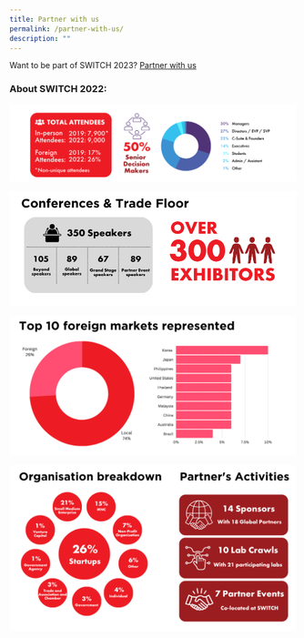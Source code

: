 ```yaml
---
title: Partner with us
permalink: /partner-with-us/
description: ""
---
```

Want to be part of SWITCH 2023? [Partner with us](https://forms.monday.com/forms/4ae0e80795707021ca480047c3a90d66?r=use1)

### About SWITCH 2022:
![](/images/2023/2023%20website%20(2022%20stats)%20visitor%20demographics.png)

![](/images/2023/2023%20website%20(2022%20stats)%20conferences%20&%20trade%20floor.png)

![](/images/2023/2023%20website%20(2022%20stats)%20foreign%20markets.png)

![](/images/2023/2023%20website%20(2022%20stats)%20org%20breakdown%20&%20partners.png)
